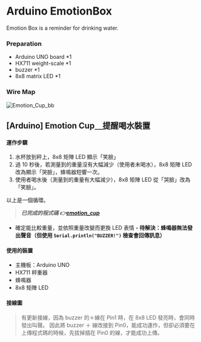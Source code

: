 # Arduino EmotionBox
Emotion Box is a reminder for drinking water.

### Preparation
- Arduino UNO board *1
- HX711 weight-scale *1
- buzzer *1
- 8x8 matrix LED *1

### Wire Map
![Emotion_Cup_bb](https://user-images.githubusercontent.com/29245400/67158938-0df95500-f32e-11e9-9ce9-4d48b95f1653.jpg)


## [Arduino] Emotion Cup＿提醒喝水裝置

#### 運作步驟
1. 水杯放到秤上，8x8 矩陣 LED 顯示「笑臉」
2. 過 10 秒後，若測量到的重量沒有大幅減少（使用者未喝水），8x8 矩陣 LED 改為顯示「哭臉」，蜂鳴器短響一次。
3. 使用者喝水後（測量到的重量有大幅減少），8x8 矩陣 LED 從「哭臉」改為「笑臉」。

以上是一個循環。

> **_已完成的程式碼 👉[emotion_cup](https://gist.github.com/laiyenju/5c44d5153dbb176a4f5e3de4e61c9672#file-emotion_cup)_**
- 確定能比較重量，並依照重量改變而更換 LED 表情
**- 待解決：蜂鳴器無法發出聲音（但使用 `Serial.println("BUZZER!")` 檢查會回傳訊息）**

#### 使用的裝置
- 主機板：Arduino UNO
- HX711 秤重器
- 蜂鳴器
- 8x8 矩陣 LED 

#### 接線圖
> 有更新接線，因為 buzzer 的＋線在 Pin1 時，在 8x8 LED 發亮時，會同時發出叫聲。
> 因此將 buzzer ＋ 線改接到 Pin0，能成功運作，但卻必須要在上傳程式碼的時候，先拔掉插在 Pin0 的線，才能成功上傳。
